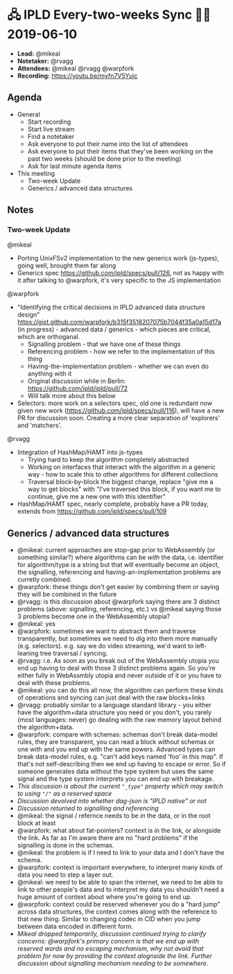 # 🖧 IPLD Every-two-weeks Sync 🙌🏽 2019-06-10

- **Lead:** @mikeal
- **Notetaker:** @rvagg
- **Attendees:** @mikeal @rvagg @warpfork
- **Recording:** https://youtu.be/myfn7V5Yuic

## Agenda

- General
  - Start recording
  - Start live stream
  - Find a notetaker
  - Ask everyone to put their name into the list of attendees
  - Ask everyone to put their items that they've been working on the past two weeks (should be done prior to the meeting)
  - Ask for last minute agenda items
- This meeting
  - Two-week Update
  - Generics / advanced data structures

## Notes

### Two-week Update

@mikeal

- Porting UnixFSv2 implementation to the new generics work (js-types), going well, brought them far along
- Generics spec https://github.com/ipld/specs/pull/126, not as happy with it after talking to @warpfork, it's very specific to the JS implementation

@warpfork

- "Identifying the critical decisions in IPLD advanced data structure design" https://gist.github.com/warpfork/b315f3518207075b7044f35a0a15d17a (in progress) - advanced data / generics - which pieces are critical, which are orthoganal.
  - Signalling problem - that we have one of these things
  - Referencing problem - how we refer to the implementation of this thing
  - Having-the-implementation problem - whether we can even do anything with it
  - Original discussion while in Berlin: https://github.com/ipld/ipld/pull/72
  - Will talk more about this below
- Selectors: more work on a selectors spec, old one is redundant now given new work (https://github.com/ipld/specs/pull/116), will have a new PR for discussion soon. Creating a more clear separation of 'explorers' and 'matchers'.

@rvagg

- Integration of HashMap/HAMT into js-types
  - Trying hard to keep the algorithm completely abstracted
  - Working on interfaces that interact with the algorithm in a generic way - how to scale this to other algorithms for different collections
  - Traversal block-by-block the biggest change, replace "give me a way to get blocks" with "I've traversed this block, if you want me to continue, give me a new one with this identifier"
- HashMap/HAMT spec, nearly complete, probably have a PR today, extends from https://github.com/ipld/specs/pull/109

## Generics / advanced data structures

- @mikeal: current approaches are stop-gap prior to WebAssembly (or something similar?) where algorithms can be _with_ the data, i.e. identifier for algorithm/type is a string but that will eventually become an object, the signalling, referencing and having-an-implementation problems are curretly combined.
- @warpfork: these things don't get easier by combining them or saying they will be combined in the future
- @rvagg: is this discussion about @warpfork saying there are 3 distinct problems (above: signalling, referencing, etc.) vs @mikeal saying those 3 problems become one in the WebAssembly utopia?
- @mikeal: yes
- @warpfork: sometimes we want to abstract them and traverse transparently, but sometimes we need to dig into them more manually (e.g. selectors). e.g. say we do video streaming, we'd want to left-leaning tree traversal / syncing.
- @rvagg: i.e. As soon as you break out of the WebAssembly utopia you end up having to deal with those 3 distinct problems again. So you're either fully in WebAssmbly utopia and never outside of it or you have to deal with these problems.
- @mikeal: you can do this all now, the algorithm can perform these kinds of operations and syncing can just deal with the raw blocks+links
- @rvagg: probably similar to a language standard library - you either have the algorithm+data structure you need or you don't, you rarely (most languages: never) go dealing with the raw memory layout behind the algorithm+data.
- @warpfork: compare with schemas: schemas don't break data-model rules, they are transparent, you can read a block without schemas or one with and you end up with the same powers. Advanced types can break data-model rules, e.g. "can't add keys named 'foo' in this map". If that's not self-describing then we end up having to escape or error. So if someone generates data without the type system but uses the same signal and the type system interprets you can end up with breakage.
- _This discussion is about the current `"_type"` property which may switch to using `"/"` as a reserved space_
- _Discussion devolved into whether dag-json is "IPLD native" or not_
- _Discussion returned to signalling and referencing_
- @mikeal: the signal / refernce needs to be _in_ the data, or in the root block at least
- @warpfork: what about fat-pointers? context is in the link, or alongside the link. As far as I'm aware there are no "hard problems" if the signalling is done in the schemas.
- @mikeal: the problem is if I need to link to your data and I don't have the schema.
- @warpfork: context is important everywhere, to interpret many kinds of data you need to step a layer out.
- @mikeal: we need to be able to span the internet, we need to be able to link to other people's data and to interpret my data you shouldn't need a huge amount of context about where you're going to end up.
- @warpfork: context could be reserved whenever you do a "hard jump" across data structures, the context comes along with the reference to that new thing. Similar to changing codec in CID when you jump between data encoded in different form.
- _Mikeal dropped temporarily, discussion continued trying to clarify concerns: @warpfork's primary concern is that we end up with reserved words and no escaping mechanism, why not avoid that problem for now by providing the context alognside the link. Further discussion about signalling mechanism needing to be somewhere._
